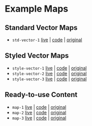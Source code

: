 # Example Maps

## Standard Vector Maps

* `std-vector-1` [live](https://mpayson.github.io/clips/6-styles/std-vector-1.html) | [code](/6-styles/std-vector-1.html) | [original](https://www.arcgis.com/home/item.html?id=c50de463235e4161b206d000587af18b)

## Styled Vector Maps

* `style-vector-1` [live](https://mpayson.github.io/clips/6-styles/style-vector-1.html) | [code](/6-styles/style-vector-1.html) | [original](https://esripdx.maps.arcgis.com/apps/Cascade/index.html?appid=9a79059a75e249039d24740758e4624b)
* `style-vector-2` [live](https://mpayson.github.io/clips/6-styles/style-vector-2.html) | [code](/6-styles/std-vector-3.html) | [original](https://esripdx.maps.arcgis.com/apps/Cascade/index.html?appid=9a79059a75e249039d24740758e4624b)
* `style-vector-3` [live](https://mpayson.github.io/clips/6-styles/style-vector-3.html) | [code](/6-styles/std-vector-3.html) | [original](https://esripdx.maps.arcgis.com/apps/Cascade/index.html?appid=9a79059a75e249039d24740758e4624b)

## Ready-to-use Content

* `map-1` [live](https://mpayson.github.io/clips/6-styles/map-1.html) | [code](/6-styles/map-1.html) | [original](https://livingatlas.arcgis.com/policy/browse/?loc=-66.037,18.417,12&col=55ad238b19e44d1d9d50f0dc0a188049,2aa47a7d482644c28a389b406a42ec32,488c996049864d3db6bd93a8e7f9d36d,b4dd84ea45e84d038097deffa01f6943,4e02dbb42cff4471accfc3548e1d9317,4407daa382334d0a81c4632e9a97c7e3,75dba888ba454e1abe19691d0abdcdff,1674d2db05094b2789e4b229c41372b4&viz=4407daa382334d0a81c4632e9a97c7e3&hs=1)
* `map-2` [live](https://mpayson.github.io/clips/6-styles/map-2.html) | [code](/6-styles/map-2.html) | [original](https://livingatlas.arcgis.com/policy/browse/?loc=-66.037,18.417,12&col=55ad238b19e44d1d9d50f0dc0a188049,2aa47a7d482644c28a389b406a42ec32,488c996049864d3db6bd93a8e7f9d36d,b4dd84ea45e84d038097deffa01f6943,4e02dbb42cff4471accfc3548e1d9317,4407daa382334d0a81c4632e9a97c7e3,75dba888ba454e1abe19691d0abdcdff,1674d2db05094b2789e4b229c41372b4&viz=2aa47a7d482644c28a389b406a42ec32&hs=1)
* `map-3` [live](https://mpayson.github.io/clips/6-styles/map-3.html) | [code](/6-styles/map-3.html) | [original](https://livingatlas.arcgis.com/policy/browse/?loc=-66.037,18.417,12&col=55ad238b19e44d1d9d50f0dc0a188049,2aa47a7d482644c28a389b406a42ec32,488c996049864d3db6bd93a8e7f9d36d,b4dd84ea45e84d038097deffa01f6943,4e02dbb42cff4471accfc3548e1d9317,4407daa382334d0a81c4632e9a97c7e3,75dba888ba454e1abe19691d0abdcdff,1674d2db05094b2789e4b229c41372b4&viz=e5bdc981c83c4d008a359d46a6aa05ac&hs=1)